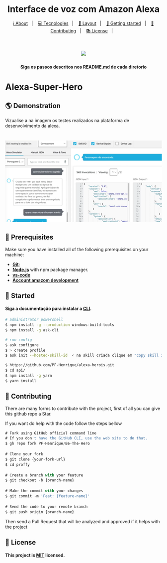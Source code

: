 


<h1 align='center'>Interface de voz com Amazon Alexa</h1>

<p align="center">
  <a href="#-about-project">ℹ️ About</a>&nbsp;&nbsp;&nbsp;|&nbsp;&nbsp;&nbsp;
  <a href="#-tecnologias-and-packages">💻 Tecnologies</a>&nbsp;&nbsp;&nbsp;|&nbsp;&nbsp;&nbsp;
  <a href="#-layout">🔖 Layout</a>&nbsp;&nbsp;&nbsp;|&nbsp;&nbsp;&nbsp;
  <a href="#-getting-started">🚀 Getting started</a>&nbsp;&nbsp;&nbsp;|&nbsp;&nbsp;&nbsp;
  <a href="#-Contributing">🤝 Contributing</a>&nbsp;&nbsp;&nbsp;|&nbsp;&nbsp;&nbsp;
  <a href="#-license">📚 License</a>&nbsp;&nbsp;&nbsp;|&nbsp;&nbsp;&nbsp;  
</p>

<h1 align="center">
    <img  src="https://github.com/PF-Henrique/alexa-herois/blob/master/.docs/index.png" />
</h1>

<h4 align="center">
     Siga os passos descritos nos README.md de cada diretorio
</h4>


# Alexa-Super-Hero

## 🌎 Demonstration
Vizualise a na imagem os testes realizados na plataforma de desenvolvimento da alexa.
<h1 align="center">
    <img src="https://github.com/AnGaIs/Amazon-Alexa/blob/master/docs/test.png" />
</h1>


## 🧰 Prerequisites
Make sure you have installed all of the following prerequisites on your machine:
* **[Git](https://git-scm.com/downloads)**;
* **[Node.js](https://nodejs.org/en/download/)** with npm package manager.
* **[vs-code](https://code.visualstudio.com/)** 
* **[Account amazom development](https://developer.amazon.com/)** 


## 🔧 Started

#### Siga a documentação para instalar a **[CLI](https://developer.amazon.com/en-US/docs/alexa/smapi/quick-start-alexa-skills-kit-command-line-interface.html)**.

```sh
# administrator powershell
$ npm install -g --production windows-build-tools
$ npm install -g ask-cli
```

```sh
# run config
$ ask configure
$ > create profile
$ ask init --hosted-skill-id  < na skill criada clique em "copy skill id" e cole o id aqui>
```

```sh
$ https://github.com/PF-Henrique/alexa-herois.git
$ cd api/
$ npm install -g yarn
$ yarn install
```



## 🤝 Contributing
There are many forms to contribute with the project, first of all you can give this github repo a Star.

If you want do help with the code follow the steps bellow

```ts
# Fork using GitHub official command line
# If you don't have the GitHub CLI, use the web site to do that.
$ gh repo fork PF-Henrique/Be-The-Hero

# Clone your fork
$ git clone {your-fork-url}
$ cd proffy

# Create a branch with your feature
$ git checkout -b {branch-name}

# Make the commit with your changes
$ git commit -m 'Feat: {feature-name}'

# Send the code to your remote branch
$ git push origin {branch-name}
```

Then send a Pull Request that will be analyzed and approved if it helps with the project

## 📝 License
#### This project is [MIT](LICENSE) licensed. 
